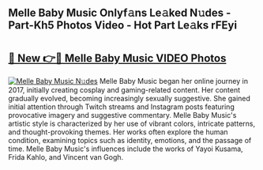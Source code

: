 ## Melle Baby Music Onlyf𝚊ns Le𝚊ked N𝚞des - Part-Kh5 Photos Video - Hot Part Le𝚊ks rFEyi

# <h2><a href="http://ab45469.deff.icu/?id=Melle+Baby+Music">🔗 New 👉🔴 Melle Baby Music VIDEO Photos</a></h2>

[![Melle Baby Music N𝚞des](https://i.imgur.com/rIISA9y.gif)](http://ab45469.deff.icu/?id=Melle+Baby+Music)
Melle Baby Music began her online journey in 2017, initially creating cosplay and gaming-related content. Her content gradually evolved, becoming increasingly sexually suggestive. She gained initial attention through Twitch streams and Instagram posts featuring provocative imagery and suggestive commentary. Melle Baby Music's artistic style is characterized by her use of vibrant colors, intricate patterns, and thought-provoking themes. Her works often explore the human condition, examining topics such as identity, emotions, and the passage of time. Melle Baby Music's influences include the works of Yayoi Kusama, Frida Kahlo, and Vincent van Gogh.
